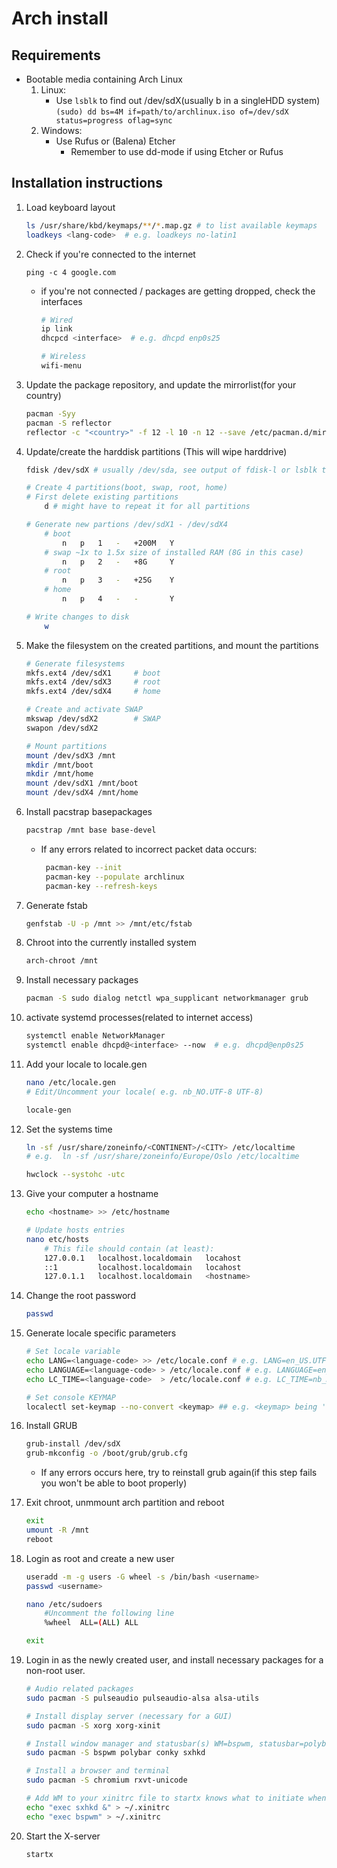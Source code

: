 # Arch install

## Requirements
- Bootable media containing Arch Linux
    1. Linux:
        - Use `lsblk` to find out /dev/sdX(usually b in a singleHDD system)\
        `(sudo) dd bs=4M if=path/to/archlinux.iso of=/dev/sdX status=progress oflag=sync`
    2. Windows:
        - Use Rufus or (Balena) Etcher
            - Remember to use dd-mode if using Etcher or Rufus

## Installation instructions
1. Load keyboard layout 
    ``` sh
    ls /usr/share/kbd/keymaps/**/*.map.gz # to list available keymaps
    loadkeys <lang-code>  # e.g. loadkeys no-latin1
    ```

2. Check if you're connected to the internet
    ```
    ping -c 4 google.com
    ```
    - if you're not connected / packages are getting dropped, check the interfaces
        ``` sh
        # Wired
        ip link
        dhcpcd <interface>  # e.g. dhcpd enp0s25

        # Wireless
        wifi-menu
        ```

3. Update the package repository, and update the mirrorlist(for your country)
    ``` sh
    pacman -Syy
    pacman -S reflector
    reflector -c "<country>" -f 12 -l 10 -n 12 --save /etc/pacman.d/mirrorlist
    ```

4. Update/create the harddisk partitions (This will wipe harddrive)
    ``` sh
    fdisk /dev/sdX # usually /dev/sda, see output of fdisk-l or lsblk to determine disk

    # Create 4 partitions(boot, swap, root, home)
    # First delete existing partitions
        d # might have to repeat it for all partitions
    
    # Generate new partions /dev/sdX1 - /dev/sdX4
        # boot
            n   p   1   -   +200M   Y
        # swap ~1x to 1.5x size of installed RAM (8G in this case)
            n   p   2   -   +8G     Y 
        # root
            n   p   3   -   +25G    Y
        # home
            n   p   4   -   -       Y
    
    # Write changes to disk
        w
    ```

5. Make the filesystem on the created partitions, and mount the partitions
    ``` sh
    # Generate filesystems
    mkfs.ext4 /dev/sdX1     # boot
    mkfs.ext4 /dev/sdX3     # root
    mkfs.ext4 /dev/sdX4     # home
    
    # Create and activate SWAP
    mkswap /dev/sdX2        # SWAP
    swapon /dev/sdX2

    # Mount partitions
    mount /dev/sdX3 /mnt
    mkdir /mnt/boot
    mkdir /mnt/home
    mount /dev/sdX1 /mnt/boot
    mount /dev/sdX4 /mnt/home
    ```

6. Install pacstrap basepackages
    ``` sh
    pacstrap /mnt base base-devel
    ```
    - If any errors related to incorrect packet data occurs:
       ``` sh
        pacman-key --init
        pacman-key --populate archlinux
        pacman-key --refresh-keys
        ``` 

7. Generate fstab
    ``` sh
    genfstab -U -p /mnt >> /mnt/etc/fstab
    ```

8. Chroot into the currently installed system
    ``` sh
    arch-chroot /mnt 
    ```

9. Install necessary packages
    ``` sh
    pacman -S sudo dialog netctl wpa_supplicant networkmanager grub
    ```

10. activate systemd processes(related to internet access)
    ``` sh
    systemctl enable NetworkManager
    systemctl enable dhcpd@<interface> --now  # e.g. dhcpd@enp0s25
    ```

11. Add your locale to locale.gen
    ``` sh
    nano /etc/locale.gen
    # Edit/Uncomment your locale( e.g. nb_NO.UTF-8 UTF-8)
    
    locale-gen
    ``` 

12. Set the systems time
    ``` sh
    ln -sf /usr/share/zoneinfo/<CONTINENT>/<CITY> /etc/localtime 
    # e.g.  ln -sf /usr/share/zoneinfo/Europe/Oslo /etc/localtime

    hwclock --systohc -utc
    ```

13. Give your computer a hostname
    ``` sh
    echo <hostname> >> /etc/hostname

    # Update hosts entries
    nano etc/hosts
        # This file should contain (at least):
        127.0.0.1   localhost.localdomain   locahost
        ::1         localhost.localdomain   locahost
        127.0.1.1   localhost.localdomain   <hostname>
    ```

14. Change the root password
    ``` sh
    passwd
    ```

15. Generate locale specific parameters
    ``` sh
    # Set locale variable
    echo LANG=<language-code> >> /etc/locale.conf # e.g. LANG=en_US.UTF-8
    echo LANGUAGE=<language-code> > /etc/locale.conf # e.g. LANGUAGE=en_US.UTF-8 
    echo LC_TIME=<language-code>  > /etc/locale.conf # e.g. LC_TIME=nb_NO.UTF-8
    
    # Set console KEYMAP
    localectl set-keymap --no-convert <keymap> ## e.g. <keymap> being 'no'
    ```

16. Install GRUB
    ``` sh
    grub-install /dev/sdX
    grub-mkconfig -o /boot/grub/grub.cfg
    ```
    - If any errors occurs here, try to reinstall grub again(if this step fails you won't be able to boot properly)

17. Exit chroot, unmmount arch partition and reboot
    ``` sh
    exit
    umount -R /mnt
    reboot
    ```

18. Login as root and create a new user
    ``` sh
    useradd -m -g users -G wheel -s /bin/bash <username>
    passwd <username>

    nano /etc/sudoers
        #Uncomment the following line
        %wheel  ALL=(ALL) ALL
    
    exit
    ```

19. Login in as the newly created user, and install necessary packages for a non-root user.
    ``` sh
    # Audio related packages
    sudo pacman -S pulseaudio pulseaudio-alsa alsa-utils 
    
    # Install display server (necessary for a GUI)
    sudo pacman -S xorg xorg-xinit

    # Install window manager and statusbar(s) WM=bspwm, statusbar=polybar, monitor=conky
    sudo pacman -S bspwm polybar conky sxhkd
    
    # Install a browser and terminal
    sudo pacman -S chromium rxvt-unicode

    # Add WM to your xinitrc file to startx knows what to initiate when called
    echo "exec sxhkd &" > ~/.xinitrc
    echo "exec bspwm" > ~/.xinitrc
    ```

20. Start the X-server
    ``` sh
    startx
    ```
